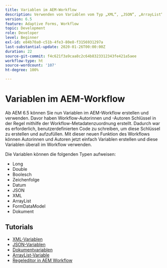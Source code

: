 ```yaml
---
title: Variablen im AEM-Workflow
description: Verwenden von Variablen vom Typ „XML“, „JSON“, „ArrayList“ und „Document“ im AEM-Workflow
version: 6.5
feature: Adaptive Forms, Workflow
topic: Development
role: Developer
level: Beginner
exl-id: e84b70a0-c51b-4fe3-80e8-f3156931297a
last-substantial-update: 2020-01-26T00:00:00Z
duration: 22
source-git-commit: f4c621f3a9caa8c2c64b8323312343fe421a5aee
workflow-type: ht
source-wordcount: '107'
ht-degree: 100%

---
```


# Variablen im AEM-Workflow

Ab AEM 6.5 können Sie nun Variablen im AEM-Workflow erstellen und verwenden. Davor haben Workflow-Autorinnen und -Autoren Schlüssel in der Regel mithilfe der Workflow-Metadatenzuordnung erstellt. Dadurch war es erforderlich, benutzerdefinierten Code zu schreiben, um diese Schlüssel zu erstellen und aufzufüllen. Mit dieser neuen Funktion des Workflows können Autorinnen und Autoren jetzt einfach Variablen erstellen und diese Variablen überall im Workflow verwenden.

Die Variablen können die folgenden Typen aufweisen:

* Long
* Double
* Boolesch
* Zeichenfolge
* Datum
* JSON
* XML
* ArrayList
* FormDataModel
* Dokument

## Tutorials

* [XML-Variablen](part1.md)
* [JSON-Variablen](part2.md)
* [Dokumentvariablen](part3.md)
* [ArrayList-Variable](part4.md)
* [Regeleditor in AEM Workflow](part5.md)
